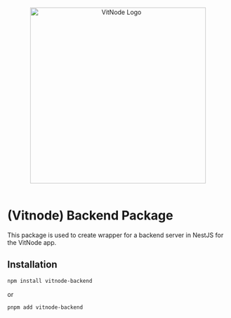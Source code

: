 <p align="center">
  <br>
  <a href="https://vitnode.com/" target="_blank">
    <picture>
      <source media="(prefers-color-scheme: dark)" srcset="https://raw.githubusercontent.com/VitNode/vitnode/canary/assets/vitnode_logo_dark.svg">
      <source media="(prefers-color-scheme: light)" srcset="https://raw.githubusercontent.com/VitNode/vitnode/canary/assets/vitnode_logo_light.svg">
      <img alt="VitNode Logo" src="https://raw.githubusercontent.com/VitNode/vitnode/canary/assets/vitnode_logo_light.svg" width="400">
    </picture>
  </a>
  <br>
  <br>
</p>

# (Vitnode) Backend Package

This package is used to create wrapper for a backend server in NestJS for the VitNode app.

## Installation

```bash
npm install vitnode-backend
```

or

```bash
pnpm add vitnode-backend
```

